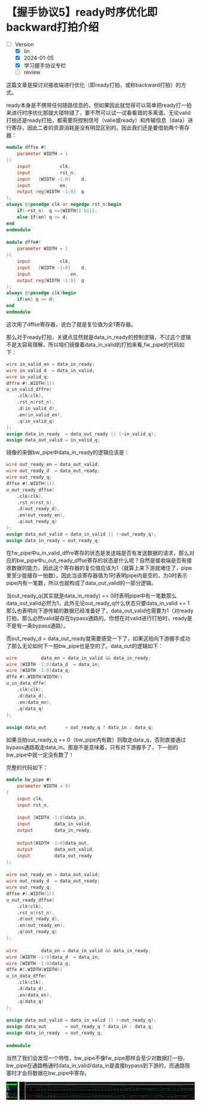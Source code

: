 # 【握手协议5】ready时序优化即backward打拍介绍

- [ ] Version
    * [x] lin
    * [x] 2024-01-05 
    * [x] 学习握手协议专栏
    * [ ] review

这篇文章是探讨对接收端进行优化（即ready打拍，或称backward打拍）的方式。

ready本身是不携带任何随路信息的，但如果因此就觉得可以简单把ready打一拍来进行时序优化那就大错特错了，要不然可以试一试看看错的多离谱。无论valid打拍还是ready打拍，都需要将控制信号（valie或ready）和传输信息（data）进行寄存，因此二者的资源消耗是没有明显区别的。因此我们还是要借助两个寄存器：

```verilog
module dffse #(
	parameter WIDTH = 1
)(
	input 			clk,
	input 			rst_n,
	input  	[WIDTH -1:0]	d,
	input			en,
	output reg[WIDTH -1:0]	q
);
always @(posedge clk or negedge rst_n)begin
	if(~rst_n)  q <={WIDTH{1'b1}};
	else if(en) q <= d;
end
endmodule

module dffe#(
	parameter WIDTH = 1
)(
	input 			clk,
	input  	[WIDTH -1:0]	d,
	input	    		en,
	output reg[WIDTH -1:0]	q
);
always @(posedge clk)begin
	if(en) q <= d;
end
endmodule
```

这次用了dffse寄存器，说白了就是复位值为全1寄存器。

那么对于ready打拍，关键点显然就是data_in_ready的控制逻辑，不过这个逻辑不是太容易理解，所以咱们镜像着data_in_valid的打拍来看,fw_pipe的代码如下：
```verilog
wire in_valid_en = data_in_ready;
wire in_valid_d  = data_in_valid;
wire in_valid_q;
dffre #(.WIDTH(1))
u_in_valid_dffre(
	.clk(clk),
	.rst_n(rst_n),
	.d(in_valid_d),
	.en(in_valid_en),
	.q(in_valid_q)
);
assign data_in_ready  = data_out_ready || (~in_valid_q);
assign data_out_valid = in_valid_q;
```

镜像的来做bw_pipe中data_in_ready的逻辑应该是：
```verilog
wire out_ready_en = data_out_valid;
wire out_ready_d  = data_out_ready;
wire out_ready_q;
dffse #(.WIDTH(1))
u_out_ready_dffse(
	.clk(clk),
	.rst_n(rst_n),
	.d(out_ready_d),
	.en(out_ready_en),
	.q(out_ready_q)
);
assign data_out_valid = data_in_valid || (~out_ready_q);
assign data_in_ready = out_ready_q;
```

在fw_pipe中u_in_valid_dffre寄存的状态是发送端是否有发送数据的请求，那么对应的bw_pipe中u_out_ready_dffse寄存的状态是什么呢？自然是接收端是否有接收数据的能力，因此这个寄存器的复位值应该为1（就算上来下游就堵住了，pipe里至少能缓存一拍数）。因此当该寄存器值为1时表明pipe内是空的，为0时表示pipe内有一笔数，所以也就构成了data_out_valid的一部分逻辑。

当out_ready_q(其实就是data_in_ready) == 0时表明pipe中有一笔数那么data_out_valid必然为1，此外无论out_ready_q什么状态只要data_in_valid == 1那么也表明向下游传输的数据已经准备好了，data_out_valid也需要为1（对ready打拍，那么必然valid是存在bypass通路的。你想在对valid进行打拍时，ready是不是有一条bypass通路）。

而out_ready_d = data_out_ready就需要感受一下了，如果这拍向下游握手成功了那么无论如何下一拍bw_pipe也是空的了。data_out的逻辑如下：
```verilog
wire 		 data_en = data_in_valid && data_in_ready;
wire [WIDTH -1:0]data_d  = data_in;
wire [WIDTH -1:0]data_q;
dffe #(.WIDTH(WIDTH))
u_in_data_dffe(
	.clk(clk),
	.d(data_d),
	.en(data_en),
	.q(data_q)
);

assign data_out       = out_ready_q ? data_in : data_q;
```

如果当拍out_ready_q == 0（bw_pipe内有数）则取走data_q，否则直接通过bypass通路取走data_in。那是不是意味着，只有对下游握手了，下一拍的bw_pipe中就一定没有数了！

完整的代码如下：
```verilog
module bw_pipe #(
	parameter WIDTH = 8)
(
	input clk,
	input rst_n,
	
	input [WIDTH -1:0]data_in,
	input 		  data_in_valid,
	output		  data_in_ready,
	
	output[WIDTH -1:0]data_out,
	output		  data_out_valid,
	input		  data_out_ready
);

wire out_ready_en = data_out_valid;
wire out_ready_d  = data_out_ready;
wire out_ready_q;
dffse #(.WIDTH(1))
u_out_ready_dffse(
	.clk(clk),
	.rst_n(rst_n),
	.d(out_ready_d),
	.en(out_ready_en),
	.q(out_ready_q)
);

wire 		 data_en = data_in_valid && data_in_ready;
wire [WIDTH -1:0]data_d  = data_in;
wire [WIDTH -1:0]data_q;
dffe #(.WIDTH(WIDTH))
u_in_data_dffe(
	.clk(clk),
	.d(data_d),
	.en(data_en),
	.q(data_q)
);

assign data_out_valid = data_in_valid || (~out_ready_q);
assign data_out       = out_ready_q ? data_in : data_q;
assign data_in_ready  = out_ready_q;

endmodule
```

当然了我们会发现一个特性，bw_pipe不像fw_pipe那样会至少对数据打一拍，bw_pipe在通路畅通时data_in_valid/data_in是直接bypass到下游的，而通路阻塞时才会将数据在bw_pipe中寄存。

![45](../img/45.jpg)

